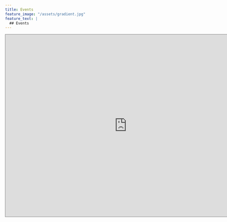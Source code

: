 ```yaml
---
title: Events
feature_image: "/assets/gradient.jpg"
feature_text: |
  ## Events
---
```


<iframe src="https://calendar.google.com/calendar/embed?height=600&wkst=1&bgcolor=%2333B679&ctz=America%2FLos_Angeles&src=Y19mNGhidnNjMHZuamNmNTB1NW1ob2k1NHNwc0Bncm91cC5jYWxlbmRhci5nb29nbGUuY29t&color=%237CB342" style="border:solid 1px #777" width="800" height="600" frameborder="0" scrolling="no"></iframe>
